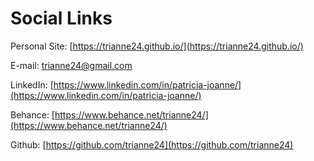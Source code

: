 # Social Links

Personal Site: [https://trianne24.github.io/](https://trianne24.github.io/)

E-mail: [trianne24@gmail.com](mailto:trianne24@gmail.com)

LinkedIn: [https://www.linkedin.com/in/patricia-joanne/](https://www.linkedin.com/in/patricia-joanne/)

Behance: [https://www.behance.net/trianne24/](https://www.behance.net/trianne24/)

Github: [https://github.com/trianne24](https://github.com/trianne24)
